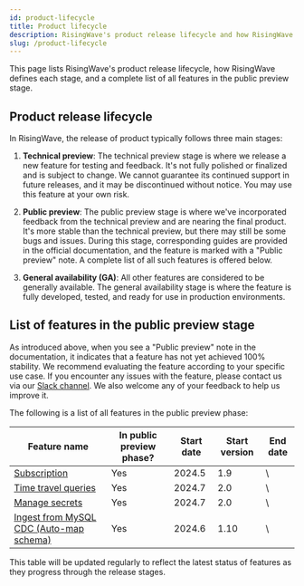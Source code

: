 ```yaml
---
id: product-lifecycle
title: Product lifecycle
description: RisingWave's product release lifecycle and how RisingWave defines each stage.
slug: /product-lifecycle
---
```


This page lists RisingWave's product release lifecycle, how RisingWave defines each stage, and a complete list of all features in the public preview stage.

## Product release lifecycle

In RisingWave, the release of product typically follows three main stages:

1. **Technical preview**: The technical preview stage is where we release a new feature for testing and feedback. It's not fully polished or finalized and is subject to change. We cannot guarantee its continued support in future releases, and it may be discontinued without notice. You may use this feature at your own risk.

2. **Public preview**: The public preview stage is where we've incorporated feedback from the technical preview and are nearing the final product. It's more stable than the technical preview, but there may still be some bugs and issues. During this stage, corresponding guides are provided in the official documentation, and the feature is marked with a "Public preview" note. A complete list of all such features is offered below.

3. **General availability (GA)**: All other features are considered to be generally available. The general availability stage is where the feature is fully developed, tested, and ready for use in production environments.

## List of features in the public preview stage

As introduced above, when you see a "Public preview" note in the documentation, it indicates that a feature has not yet achieved 100% stability. We recommend evaluating the feature according to your specific use case. If you encounter any issues with the feature, please contact us via our [Slack channel](https://www.risingwave.com/slack). We also welcome any of your feedback to help us improve it.

The following is a list of all features in the public preview phase:

| Feature name                            | In public preview phase? | Start date | Start version | End date |
|-----------------------------------------|-------------------------|------------|---------------|----------|
| [Subscription](/docs/current/subscription/) | Yes                     | 2024.5 | 1.9         | \        |
| [Time travel queries](/docs/current/time-travel-queries/)                     | Yes                     | 2024.7 | 2.0         | \        |
| [Manage secrets](/docs/current/manage-secrets/)                          | Yes                     | 2024.7 | 2.0         | \        |
| [Ingest from MySQL CDC (Auto-map schema)](/docs/current/ingest-from-mysql-cdc/#automatically-map-upstream-table-schema) | Yes                     | 2024.6 | 1.10         | \        |


This table will be updated regularly to reflect the latest status of features as they progress through the release stages.